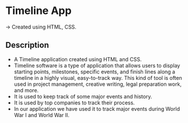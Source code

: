 # Timeline App

-> Created using HTML, CSS.

## Description

- A Timeline application created using HTML and CSS.
- Timeline software is a type of application that allows users to display starting points, milestones, specific events, and finish lines along a timeline in a highly visual, easy-to-track way. This kind of tool is often used in project management, creative writing, legal preparation work, and more.
- It is used to keep track of some major events and history.
- It is used by top companies to track their process.
- In our application we have used it to track major events during World War I and World War II. 
